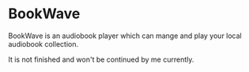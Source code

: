 # BookWave

BookWave is an audiobook player which can mange and play your local audiobook collection.

It is not finished and won't be continued by me currently.
